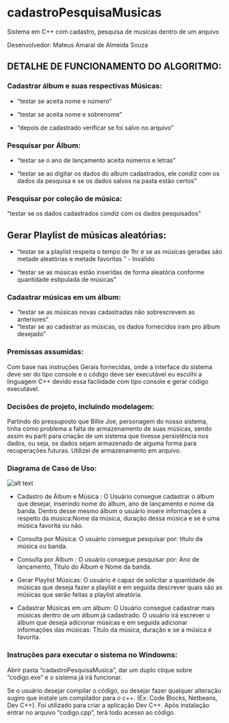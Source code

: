 # cadastroPesquisaMusicas
Sistema em C++ com cadastro, pesquisa de musicas dentro de um arquivo

Desenvolvedor: Mateus Amaral de Almeida Souza


## DETALHE DE FUNCIONAMENTO DO ALGORITMO:

### Cadastrar álbum e suas respectivas Músicas: 

* “testar se aceita nome e número”

* “testar se aceita nome e sobrenome”

* “depois de cadastrado verificar se foi salvo no arquivo”

### Pesquisar por Álbum:

* “testar se o ano de lançamento aceita números e letras”

* “testar se ao digitar os dados do album cadastrados, ele condiz com os dados da pesquisa e se os dados salvos na pasta estão certos”

### Pesquisar por coleção de música:

“testar se os dados cadastrados condiz com os dados pesquisados”

## Gerar Playlist de músicas aleatórias:

* “testar se a playlist respeita o tempo de 1hr e se as músicas geradas são metade aleatórias e metade favoritas ” - Inválido

* “testar se as músicas estão inseridas de forma aleatória conforme quantidade estipulada de músicas”

### Cadastrar músicas em um álbum:

* “testar se as músicas novas cadastradas não sobrescrevem as anteriores”
*  “testar se ao cadastrar as músicas, os dados fornecidos iram pro álbum desejado”

### Premissas assumidas:

  Com base nas instruções Gerais fornecidas, onde a interface do sistema deve ser do tipo console e o código deve ser executável eu escolhi a linguagem C++ devido essa facilidade com tipo console e gerar código executável.

### Decisões de projeto, incluindo modelagem:

  Partindo do pressuposto que Billie Joe, personagem do nosso sistema, tinha como problema a falta de armazenamento de suas músicas, sendo assim eu parti para criação de um sistema que tivesse persistência nos dados, ou seja, os dados sejam armazenado de alguma forma para recuperações futuras. Utilizei de  armazenamento em arquivo.


### Diagrama de Caso de Uso:
![alt text](https://github.com/mateus2810/cadastroPesquisaMusicas/tree/master/Documenta/casoDeUso.png)


* Cadastro de Álbum e Música : O Usuário consegue cadastrar o álbum que
desejar, inserindo nome do álbum, ano de lançamento e nome da banda. Dentro desse mesmo álbum o usuário insere informações a respeito da música:Nome da música, duração dessa música e se é uma música favorita ou não.

* Consulta por Música: O usuário consegue pesquisar por: título da música ou
banda.

* Consulta por Álbum : O usuário consegue pesquisar por: Ano de lançamento,
Título do Álbum e Nome da banda.

* Gerar Playlist Músicas: O usuário é capaz de solicitar a quantidade de
músicas que deseja fazer a playlist e em seguida descrever quais são as músicas que serão feitas a playlist aleatória.

* Cadastrar Músicas em um álbum: O Usuário consegue cadastrar mais
músicas dentro de um álbum já cadastrado. O usuário irá escrever o álbum que deseja adicionar músicas e em seguida adicionar informações das músicas: Título da música, duração e se a música é favorita.

### Instruções para executar o sistema no Windowns:


Abrir pasta “cadastroPesquisaMusica”, dar um duplo clique sobre “codigo.exe” e o sistema já irá funcionar.

Se o usuário desejar compilar o código, ou desejar fazer qualquer alteração sugiro que instale um compilador para o c++. (Ex: Code Blocks, Netbeans, Dev C++). Foi utilizado para criar a aplicação Dev C++. Após instalação entrar no arquivo “codigo.cpp”, terá todo acesso ao código.

